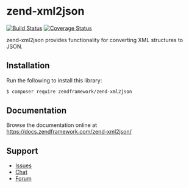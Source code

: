 # zend-xml2json

[![Build Status](https://secure.travis-ci.org/zendframework/zend-xml2json.svg?branch=master)](https://secure.travis-ci.org/zendframework/zend-xml2json)
[![Coverage Status](https://coveralls.io/repos/github/zendframework/zend-xml2json/badge.svg?branch=master)](https://coveralls.io/github/zendframework/zend-xml2json?branch=master)

zend-xml2json provides functionality for converting XML structures to JSON.

## Installation

Run the following to install this library:

```bash
$ composer require zendframework/zend-xml2json
```

## Documentation

Browse the documentation online at https://docs.zendframework.com/zend-xml2json/

## Support

* [Issues](https://github.com/zendframework/zend-xml2json/issues/)
* [Chat](https://zendframework-slack.herokuapp.com/)
* [Forum](https://discourse.zendframework.com/)
